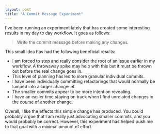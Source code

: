 ```yaml
---
layout: post
title: "A Commit Message Experiment"
---
```


I've been running an experiment lately that has created some interesting results in my day to day workflow. It goes as follows:

> Write the commit message before making any changes.

This small idea has had the following beneficial results:

* I am forced to stop and really consider the root of an issue earlier in my workflow. A throwaway spike may help with this but it must be thrown out before the real change goes in.
* This level of planning has led to more granular individual commits.
* I have been individually committing refactorings that would normally be lumped into a larger changeset.
* The smaller commits appear to be more intention revealing.
* I have an easier time staying on track when I find unrelated changes in the course of another change.

Overall, I like the effects this simple change has produced. You could probably argue that I am really just advocating smaller commits, and you would probably be correct. However, this experiment has helped push me to that goal with a minimal amount of effort.
